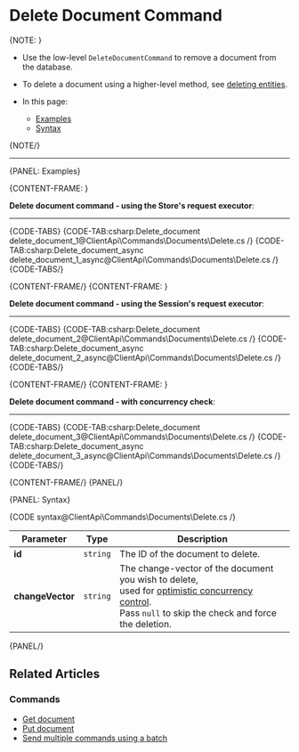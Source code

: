 # Delete Document Command

{NOTE: }

* Use the low-level `DeleteDocumentCommand` to remove a document from the database.

* To delete a document using a higher-level method, see [deleting entities](../../../client-api/session/deleting-entities).  

* In this page:

    * [Examples](../../../client-api/commands/documents/delete#examples)
    * [Syntax](../../../client-api/commands/documents/delete#syntax)

{NOTE/}

---

{PANEL: Examples}

{CONTENT-FRAME: }

**Delete document command - using the Store's request executor**:

---

{CODE-TABS}
{CODE-TAB:csharp:Delete_document delete_document_1@ClientApi\Commands\Documents\Delete.cs /}
{CODE-TAB:csharp:Delete_document_async delete_document_1_async@ClientApi\Commands\Documents\Delete.cs /}
{CODE-TABS/}

{CONTENT-FRAME/}
{CONTENT-FRAME: }

**Delete document command - using the Session's request executor**:

---

{CODE-TABS}
{CODE-TAB:csharp:Delete_document delete_document_2@ClientApi\Commands\Documents\Delete.cs /}
{CODE-TAB:csharp:Delete_document_async delete_document_2_async@ClientApi\Commands\Documents\Delete.cs /}
{CODE-TABS/}

{CONTENT-FRAME/}
{CONTENT-FRAME: }

**Delete document command - with concurrency check**:

---

{CODE-TABS}
{CODE-TAB:csharp:Delete_document delete_document_3@ClientApi\Commands\Documents\Delete.cs /}
{CODE-TAB:csharp:Delete_document_async delete_document_3_async@ClientApi\Commands\Documents\Delete.cs /}
{CODE-TABS/}

{CONTENT-FRAME/}
{PANEL/}

{PANEL: Syntax}

{CODE syntax@ClientApi\Commands\Documents\Delete.cs /}

| Parameter        | Type     | Description                                                                                                                                                                                                                                             |
|------------------|----------|---------------------------------------------------------------------------------------------------------------------------------------------------------------------------------------------------------------------------------------------------------|
| **id**           | `string` | The ID of the document to delete.                                                                                                                                                                                                                       |
| **changeVector** | `string` | The change-vector of the document you wish to delete,<br>used for [optimistic concurrency control](../../../server/clustering/replication/change-vector#concurrency-control-&-change-vectors).<br>Pass `null` to skip the check and force the deletion. |

{PANEL/}

## Related Articles

### Commands 

- [Get document](../../../client-api/commands/documents/get)
- [Put document](../../../client-api/commands/documents/put)  
- [Send multiple commands using a batch](../../../client-api/commands/batches/how-to-send-multiple-commands-using-a-batch)
